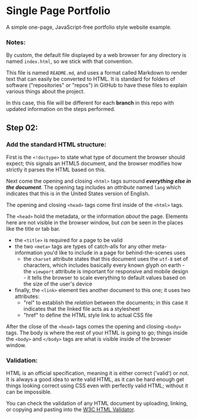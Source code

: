 # Single Page Portfolio

A simple one-page, JavaScript-free portfolio style website example.

### Notes:

By custom, the default file displayed by a web browser for any directory is
named `index.html`, so we stick with that convention.

This file is named `README.md`, and uses a format called Markdown to render text
that can easily be converted to HTML. It is standard for folders of software
("repositories" or "repos") in GitHub to have these files to explain various
things about the project. 

In this case, this file will be different for each **branch** in this repo with
updated information on the steps performed.


## Step 02: 

### Add the standard HTML structure:

First is the `<!doctype>` to state what type of document the browser should
expect; this signals an HTML5 document, and the browser modifies how strictly it
parses the HTML based on this.

Next come the opening and closing `<html>` tags surround ***everything else in
the document***. The opening tag includes an _attribute_ named `lang` which
indicates that this is in the United States version of English.

The opening and closing `<head>` tags come first inside of the `<html>` tags. 

The `<head>` hold the metadata, or the information *about* the page. Elements
here are not visible in the browser window, but *can* be seen in the places like
the title or tab bar.

- the `<title>` is required for a page to be valid
- the two `<meta>` tags are types of catch-alls for any other meta-information
  you'd like to include in a page for behind-the-scenes uses 
  - the `charset` attribute states that this document uses the `utf-8` set of
    characters, which includes basically every known glyph on earth - the
    `viewport` attribute is important for responsive and mobile design - it
    tells the browser to scale everything to default values based on the size of
    the user's device
- finally, the `<link>` element ties another document to this one; it uses two
  attributes:
  - "rel" to establish the *relation* between the documents; in this case it
    indicates that the linked file acts as a stylesheet
  - "href" to define the HTML style link to actual CSS file


After the close of the `<head>` tags comes the opening and closing `<body>`
tags. The body is where the rest of your HTML is going to go; things inside the
`<body>` and `</body>` tags are what is visible inside of the browser window.


### Validation:

HTML is an official specification, meaning it is either correct ('valid') or
not. It is always a good idea to write valid HTML, as it can be hard enough get
things looking correct using CSS even with perfectly valid HTML; without it can
be impossible.

You can check the validation of any HTML document by uploading, linking, or
copying and pasting into the [W3C HTML Validator](https://validator.w3.org/).
